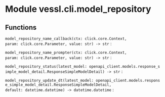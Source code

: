 Module vessl.cli.model_repository
=================================

Functions
---------

    
`model_repository_name_callback(ctx: click.core.Context, param: click.core.Parameter, value: str) ‑> str`
:   

    
`model_repository_name_prompter(ctx: click.core.Context, param: click.core.Parameter, value: str) ‑> str`
:   

    
`model_repository_status(latest_model: openapi_client.models.response_simple_model_detail.ResponseSimpleModelDetail) ‑> str`
:   

    
`model_repository_update_dt(latest_model: openapi_client.models.response_simple_model_detail.ResponseSimpleModelDetail, default: datetime.datetime) ‑> datetime.datetime`
: